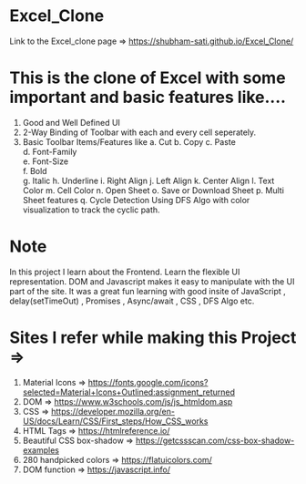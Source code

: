 # Excel_Clone
Link to the Excel_clone page => https://shubham-sati.github.io/Excel_Clone/


# This is the clone of Excel with some important and basic features like....
1. Good and Well Defined UI
2. 2-Way Binding of Toolbar with each and every cell seperately.
3. Basic Toolbar Items/Features like 
  a. Cut
  b. Copy 
  c. Paste  
  d. Font-Family  
  e. Font-Size  
  f. Bold  
  g. Italic 
  h. Underline 
  i. Right Align 
  j. Left Align 
  k. Center Align 
  l. Text Color 
  m. Cell Color 
  n. Open Sheet 
  o. Save or Download Sheet 
  p. Multi Sheet features
  q. Cycle Detection Using DFS Algo with color visualization to track the cyclic path.

# Note
In this project I learn about the Frontend. Learn the flexible UI representation. DOM and Javascript makes it easy to manipulate with the UI part of the site. It was a great fun learning with good insite of JavaScript , delay(setTimeOut) , Promises , Async/await , CSS , DFS Algo etc.

# Sites I refer while making this Project =>
1. Material Icons => https://fonts.google.com/icons?selected=Material+Icons+Outlined:assignment_returned
2. DOM => https://www.w3schools.com/js/js_htmldom.asp
3. CSS => https://developer.mozilla.org/en-US/docs/Learn/CSS/First_steps/How_CSS_works
4. HTML Tags => https://htmlreference.io/
5. Beautiful CSS box-shadow => https://getcssscan.com/css-box-shadow-examples
6. 280 handpicked colors => https://flatuicolors.com/
7. DOM function => https://javascript.info/







